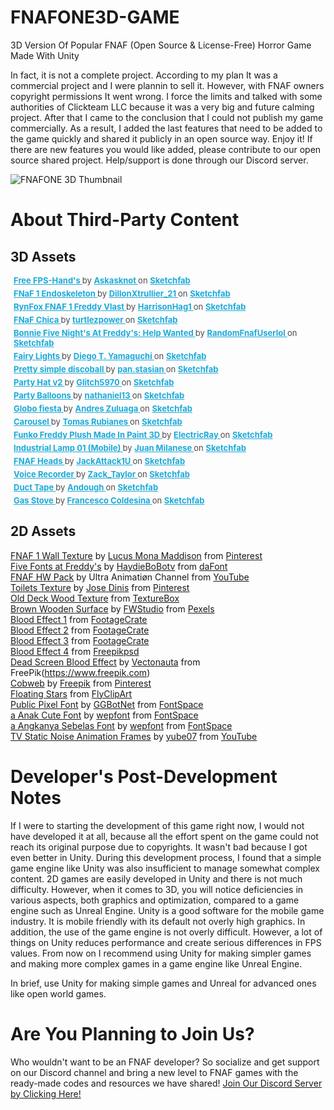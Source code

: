 # FNAFONE3D-GAME
 3D Version Of Popular FNAF (Open Source & License-Free) Horror Game Made With Unity

 In fact, it is not a complete project. According to my plan It was a commercial project and I were plannin to sell it. However, with FNAF owners copyright permissions It went wrong. I force the limits and talked with some authorities of Clickteam LLC because it was a very big and future calming project. After that I came to the conclusion that I could not publish my game commercially. As a result, I added the last features that need to be added to the game quickly and shared it publicly in an open source way. Enjoy it! If there are new features you would like added, please contribute to our open source shared project. Help/support is done through our Discord server.

![FNAFONE 3D Thumbnail](README_MD_MEDIA/fnafone3dthumbnail.png)

# About Third-Party Content
## 3D Assets
<p style="font-size: 13px; font-weight: normal; margin: 5px; color: #4A4A4A;"> <a href="https://sketchfab.com/3d-models/free-fps-hands-2111009606fa4a07b355413ffa3c74f9?utm_medium=embed&utm_campaign=share-popup&utm_content=2111009606fa4a07b355413ffa3c74f9" target="_blank" style="font-weight: bold; color: #1CAAD9;"> Free FPS-Hand's </a> by <a href="https://sketchfab.com/Askasknot?utm_medium=embed&utm_campaign=share-popup&utm_content=2111009606fa4a07b355413ffa3c74f9" target="_blank" style="font-weight: bold; color: #1CAAD9;"> Askasknot </a> on <a href="https://sketchfab.com?utm_medium=embed&utm_campaign=share-popup&utm_content=2111009606fa4a07b355413ffa3c74f9" target="_blank" style="font-weight: bold; color: #1CAAD9;">Sketchfab</a></p>

<p style="font-size: 13px; font-weight: normal; margin: 5px; color: #4A4A4A;"> <a href="https://sketchfab.com/3d-models/fnaf-1-endoskeleton-b2ab7e64eb9c41ac9b8724f6c8db3fbd?utm_medium=embed&utm_campaign=share-popup&utm_content=b2ab7e64eb9c41ac9b8724f6c8db3fbd" target="_blank" style="font-weight: bold; color: #1CAAD9;"> FNaF 1 Endoskeleton </a> by <a href="https://sketchfab.com/DillonXtrullier_21?utm_medium=embed&utm_campaign=share-popup&utm_content=b2ab7e64eb9c41ac9b8724f6c8db3fbd" target="_blank" style="font-weight: bold; color: #1CAAD9;"> DillonXtrullier_21 </a> on <a href="https://sketchfab.com?utm_medium=embed&utm_campaign=share-popup&utm_content=b2ab7e64eb9c41ac9b8724f6c8db3fbd" target="_blank" style="font-weight: bold; color: #1CAAD9;">Sketchfab</a></p>

<p style="font-size: 13px; font-weight: normal; margin: 5px; color: #4A4A4A;"> <a href="https://sketchfab.com/3d-models/rynfox-fnaf-1-freddy-vlast-b23583f26e094764ad312e06fdad74c4?utm_medium=embed&utm_campaign=share-popup&utm_content=b23583f26e094764ad312e06fdad74c4" target="_blank" style="font-weight: bold; color: #1CAAD9;"> RynFox FNAF 1 Freddy Vlast </a> by <a href="https://sketchfab.com/HarrisonHag1?utm_medium=embed&utm_campaign=share-popup&utm_content=b23583f26e094764ad312e06fdad74c4" target="_blank" style="font-weight: bold; color: #1CAAD9;"> HarrisonHag1 </a> on <a href="https://sketchfab.com?utm_medium=embed&utm_campaign=share-popup&utm_content=b23583f26e094764ad312e06fdad74c4" target="_blank" style="font-weight: bold; color: #1CAAD9;">Sketchfab</a></p>

<p style="font-size: 13px; font-weight: normal; margin: 5px; color: #4A4A4A;"> <a href="https://sketchfab.com/3d-models/fnaf-chica-89451e8000384b16bf2600d09e300cbb?utm_medium=embed&utm_campaign=share-popup&utm_content=89451e8000384b16bf2600d09e300cbb" target="_blank" style="font-weight: bold; color: #1CAAD9;"> FNaF Chica </a> by <a href="https://sketchfab.com/turtlezpower?utm_medium=embed&utm_campaign=share-popup&utm_content=89451e8000384b16bf2600d09e300cbb" target="_blank" style="font-weight: bold; color: #1CAAD9;"> turtlezpower </a> on <a href="https://sketchfab.com?utm_medium=embed&utm_campaign=share-popup&utm_content=89451e8000384b16bf2600d09e300cbb" target="_blank" style="font-weight: bold; color: #1CAAD9;">Sketchfab</a></p>

<p style="font-size: 13px; font-weight: normal; margin: 5px; color: #4A4A4A;"> <a href="https://sketchfab.com/3d-models/bonnie-five-nights-at-freddys-help-wanted-bbdf052195344bffb5e4c776e3cc451d?utm_medium=embed&utm_campaign=share-popup&utm_content=bbdf052195344bffb5e4c776e3cc451d" target="_blank" style="font-weight: bold; color: #1CAAD9;"> Bonnie Five Night's At Freddy's: Help Wanted </a> by <a href="https://sketchfab.com/RandomUserlololol?utm_medium=embed&utm_campaign=share-popup&utm_content=bbdf052195344bffb5e4c776e3cc451d" target="_blank" style="font-weight: bold; color: #1CAAD9;"> RandomFnafUserlol </a> on <a href="https://sketchfab.com?utm_medium=embed&utm_campaign=share-popup&utm_content=bbdf052195344bffb5e4c776e3cc451d" target="_blank" style="font-weight: bold; color: #1CAAD9;">Sketchfab</a></p>

<p style="font-size: 13px; font-weight: normal; margin: 5px; color: #4A4A4A;"> <a href="https://sketchfab.com/3d-models/fairy-lights-6167832a8ea04d0bb637315b45fb2d72?utm_medium=embed&utm_campaign=share-popup&utm_content=6167832a8ea04d0bb637315b45fb2d72" target="_blank" style="font-weight: bold; color: #1CAAD9;"> Fairy Lights </a> by <a href="https://sketchfab.com/freshlybaked?utm_medium=embed&utm_campaign=share-popup&utm_content=6167832a8ea04d0bb637315b45fb2d72" target="_blank" style="font-weight: bold; color: #1CAAD9;"> Diego T. Yamaguchi </a> on <a href="https://sketchfab.com?utm_medium=embed&utm_campaign=share-popup&utm_content=6167832a8ea04d0bb637315b45fb2d72" target="_blank" style="font-weight: bold; color: #1CAAD9;">Sketchfab</a></p>

<p style="font-size: 13px; font-weight: normal; margin: 5px; color: #4A4A4A;"> <a href="https://sketchfab.com/3d-models/pretty-simple-discoball-6b1921865be14de982f9483040acaa2d?utm_medium=embed&utm_campaign=share-popup&utm_content=6b1921865be14de982f9483040acaa2d" target="_blank" style="font-weight: bold; color: #1CAAD9;"> Pretty simple discoball </a> by <a href="https://sketchfab.com/pan_stasian?utm_medium=embed&utm_campaign=share-popup&utm_content=6b1921865be14de982f9483040acaa2d" target="_blank" style="font-weight: bold; color: #1CAAD9;"> pan.stasian </a> on <a href="https://sketchfab.com?utm_medium=embed&utm_campaign=share-popup&utm_content=6b1921865be14de982f9483040acaa2d" target="_blank" style="font-weight: bold; color: #1CAAD9;">Sketchfab</a></p>

<p style="font-size: 13px; font-weight: normal; margin: 5px; color: #4A4A4A;"> <a href="https://sketchfab.com/3d-models/party-hat-v2-db1d4af0093341c39dce4d235c733d21?utm_medium=embed&utm_campaign=share-popup&utm_content=db1d4af0093341c39dce4d235c733d21" target="_blank" style="font-weight: bold; color: #1CAAD9;"> Party Hat v2 </a> by <a href="https://sketchfab.com/Glitch5970?utm_medium=embed&utm_campaign=share-popup&utm_content=db1d4af0093341c39dce4d235c733d21" target="_blank" style="font-weight: bold; color: #1CAAD9;"> Glitch5970 </a> on <a href="https://sketchfab.com?utm_medium=embed&utm_campaign=share-popup&utm_content=db1d4af0093341c39dce4d235c733d21" target="_blank" style="font-weight: bold; color: #1CAAD9;">Sketchfab</a></p>

<p style="font-size: 13px; font-weight: normal; margin: 5px; color: #4A4A4A;"> <a href="https://sketchfab.com/3d-models/party-balloons-af666416c9b0469a8db27a2eb613d78d?utm_medium=embed&utm_campaign=share-popup&utm_content=af666416c9b0469a8db27a2eb613d78d" target="_blank" style="font-weight: bold; color: #1CAAD9;"> Party Balloons </a> by <a href="https://sketchfab.com/nathaniel13?utm_medium=embed&utm_campaign=share-popup&utm_content=af666416c9b0469a8db27a2eb613d78d" target="_blank" style="font-weight: bold; color: #1CAAD9;"> nathaniel13 </a> on <a href="https://sketchfab.com?utm_medium=embed&utm_campaign=share-popup&utm_content=af666416c9b0469a8db27a2eb613d78d" target="_blank" style="font-weight: bold; color: #1CAAD9;">Sketchfab</a></p>

<p style="font-size: 13px; font-weight: normal; margin: 5px; color: #4A4A4A;"> <a href="https://sketchfab.com/3d-models/globo-fiesta-92180fdb64ec49c39c420135877ca394?utm_medium=embed&utm_campaign=share-popup&utm_content=92180fdb64ec49c39c420135877ca394" target="_blank" style="font-weight: bold; color: #1CAAD9;"> Globo fiesta </a> by <a href="https://sketchfab.com/afzmtm?utm_medium=embed&utm_campaign=share-popup&utm_content=92180fdb64ec49c39c420135877ca394" target="_blank" style="font-weight: bold; color: #1CAAD9;"> Andres Zuluaga </a> on <a href="https://sketchfab.com?utm_medium=embed&utm_campaign=share-popup&utm_content=92180fdb64ec49c39c420135877ca394" target="_blank" style="font-weight: bold; color: #1CAAD9;">Sketchfab</a></p>

<p style="font-size: 13px; font-weight: normal; margin: 5px; color: #4A4A4A;"> <a href="https://sketchfab.com/3d-models/carousel-892f9fd08d3b4c6ab350dfc9ae658dbe?utm_medium=embed&utm_campaign=share-popup&utm_content=892f9fd08d3b4c6ab350dfc9ae658dbe" target="_blank" style="font-weight: bold; color: #1CAAD9;"> Carousel </a> by <a href="https://sketchfab.com/rasamot?utm_medium=embed&utm_campaign=share-popup&utm_content=892f9fd08d3b4c6ab350dfc9ae658dbe" target="_blank" style="font-weight: bold; color: #1CAAD9;"> Tomas Rubianes </a> on <a href="https://sketchfab.com?utm_medium=embed&utm_campaign=share-popup&utm_content=892f9fd08d3b4c6ab350dfc9ae658dbe" target="_blank" style="font-weight: bold; color: #1CAAD9;">Sketchfab</a></p>

<p style="font-size: 13px; font-weight: normal; margin: 5px; color: #4A4A4A;"> <a href="https://sketchfab.com/3d-models/funko-freddy-plush-made-in-paint-3d-10cdb1a987aa4ddfa835341a5b0e2e78?utm_medium=embed&utm_campaign=share-popup&utm_content=10cdb1a987aa4ddfa835341a5b0e2e78" target="_blank" style="font-weight: bold; color: #1CAAD9;"> Funko Freddy Plush Made In Paint 3D </a> by <a href="https://sketchfab.com/ElectricRay?utm_medium=embed&utm_campaign=share-popup&utm_content=10cdb1a987aa4ddfa835341a5b0e2e78" target="_blank" style="font-weight: bold; color: #1CAAD9;"> ElectricRay </a> on <a href="https://sketchfab.com?utm_medium=embed&utm_campaign=share-popup&utm_content=10cdb1a987aa4ddfa835341a5b0e2e78" target="_blank" style="font-weight: bold; color: #1CAAD9;">Sketchfab</a></p>

<p style="font-size: 13px; font-weight: normal; margin: 5px; color: #4A4A4A;"> <a href="https://sketchfab.com/3d-models/industrial-lamp-01-mobile-8d7cf7012a6c4d45b528ac5055063d3d?utm_medium=embed&utm_campaign=share-popup&utm_content=8d7cf7012a6c4d45b528ac5055063d3d" target="_blank" style="font-weight: bold; color: #1CAAD9;"> Industrial Lamp 01 (Mobile) </a> by <a href="https://sketchfab.com/juanmilanese?utm_medium=embed&utm_campaign=share-popup&utm_content=8d7cf7012a6c4d45b528ac5055063d3d" target="_blank" style="font-weight: bold; color: #1CAAD9;"> Juan Milanese </a> on <a href="https://sketchfab.com?utm_medium=embed&utm_campaign=share-popup&utm_content=8d7cf7012a6c4d45b528ac5055063d3d" target="_blank" style="font-weight: bold; color: #1CAAD9;">Sketchfab</a></p>

<p style="font-size: 13px; font-weight: normal; margin: 5px; color: #4A4A4A;"> <a href="https://sketchfab.com/3d-models/fnaf-heads-6554700ae59241b0831e7a10c607e364?utm_medium=embed&utm_campaign=share-popup&utm_content=6554700ae59241b0831e7a10c607e364" target="_blank" style="font-weight: bold; color: #1CAAD9;"> FNAF Heads </a> by <a href="https://sketchfab.com/JackAttack1U?utm_medium=embed&utm_campaign=share-popup&utm_content=6554700ae59241b0831e7a10c607e364" target="_blank" style="font-weight: bold; color: #1CAAD9;"> JackAttack1U </a> on <a href="https://sketchfab.com?utm_medium=embed&utm_campaign=share-popup&utm_content=6554700ae59241b0831e7a10c607e364" target="_blank" style="font-weight: bold; color: #1CAAD9;">Sketchfab</a></p>

<p style="font-size: 13px; font-weight: normal; margin: 5px; color: #4A4A4A;"> <a href="https://sketchfab.com/3d-models/voice-recorder-ee1e07ac6f834e8eb0fac87504c4dbb3?utm_medium=embed&utm_campaign=share-popup&utm_content=ee1e07ac6f834e8eb0fac87504c4dbb3" target="_blank" style="font-weight: bold; color: #1CAAD9;"> Voice Recorder </a> by <a href="https://sketchfab.com/zack_taylor?utm_medium=embed&utm_campaign=share-popup&utm_content=ee1e07ac6f834e8eb0fac87504c4dbb3" target="_blank" style="font-weight: bold; color: #1CAAD9;"> Zack_Taylor </a> on <a href="https://sketchfab.com?utm_medium=embed&utm_campaign=share-popup&utm_content=ee1e07ac6f834e8eb0fac87504c4dbb3" target="_blank" style="font-weight: bold; color: #1CAAD9;">Sketchfab</a></p>

<p style="font-size: 13px; font-weight: normal; margin: 5px; color: #4A4A4A;"> <a href="https://sketchfab.com/3d-models/duct-tape-859dab7e35a549c7a5417d76096252c1?utm_medium=embed&utm_campaign=share-popup&utm_content=859dab7e35a549c7a5417d76096252c1" target="_blank" style="font-weight: bold; color: #1CAAD9;"> Duct Tape </a> by <a href="https://sketchfab.com/andough?utm_medium=embed&utm_campaign=share-popup&utm_content=859dab7e35a549c7a5417d76096252c1" target="_blank" style="font-weight: bold; color: #1CAAD9;"> Andough </a> on <a href="https://sketchfab.com?utm_medium=embed&utm_campaign=share-popup&utm_content=859dab7e35a549c7a5417d76096252c1" target="_blank" style="font-weight: bold; color: #1CAAD9;">Sketchfab</a></p>

<p style="font-size: 13px; font-weight: normal; margin: 5px; color: #4A4A4A;"> <a href="https://sketchfab.com/3d-models/gas-stove-9a4b89d7ff5c482dae835df596fdcc2f?utm_medium=embed&utm_campaign=share-popup&utm_content=9a4b89d7ff5c482dae835df596fdcc2f" target="_blank" style="font-weight: bold; color: #1CAAD9;"> Gas Stove </a> by <a href="https://sketchfab.com/topfrank2013?utm_medium=embed&utm_campaign=share-popup&utm_content=9a4b89d7ff5c482dae835df596fdcc2f" target="_blank" style="font-weight: bold; color: #1CAAD9;"> Francesco Coldesina </a> on <a href="https://sketchfab.com?utm_medium=embed&utm_campaign=share-popup&utm_content=9a4b89d7ff5c482dae835df596fdcc2f" target="_blank" style="font-weight: bold; color: #1CAAD9;">Sketchfab</a></p>


## 2D Assets
[FNAF 1 Wall Texture](https://www.pinterest.com/pin/460915343121085319/) by [Lucus Mona Maddison](https://www.pinterest.com/LucusMaddison/) from [Pinterest](https://www.pinterest.com) </br>
[Five Fonts at Freddy's](https://www.dafont.com/five-fonts-at-freddy-s.font) by [HaydieBoBotv](https://www.dafont.com/profile.php?user=1205350) from [daFont](https://www.dafont.com/) </br>
[FNAF HW Pack](https://www.mediafire.com/file/tx71am2npsmbe27/FNAF_HW_PACK.zip/file) by Ultra Animatiøn Channel from [YouTube](https://www.youtube.com) </br>
[Toilets Texture]( https://www.pinterest.com/pin/296815431663950104/) by [Jose Dinis](https://www.pinterest.com/valentim1978/) from [Pinterest](https://www.pinterest.com) </br>
[Old Deck Wood Texture](https://texturebox.com/old-deck-wood-texture) from [TextureBox](https://texturebox.com) </br>
[Brown Wooden Surface](https://www.pexels.com/photo/brown-wooden-surface-129733/) by [FWStudio](https://www.pexels.com/@fwstudio-33348/) from [Pexels](https://www.pexels.com) </br>
[Blood Effect 1](https://footagecrate.com/video-effects/BloodHitTriple) from [FootageCrate](https://footagecrate.com/) </br>
[Blood Effect 2](https://footagecrate.com/video-effects/footagecrate-4k-blood-hit-2) from [FootageCrate](https://footagecrate.com/) </br>
[Blood Effect 3](https://footagecrate.com/video-effects/footagecrate-blood-hit-7) from [FootageCrate](https://footagecrate.com/) </br>
[Blood Effect 4](https://freepikpsd.com/effect-blood-png-transparent-images/698859/) from [Freepikpsd](https://freepikpsd.com/) </br>
[Dead Screen Blood Effect](https://www.freepik.com/free-vector/red-stains-drops-watercolor_13692335.htm#page=4&query=blood%20texture&position=46&from_view=keyword) by [Vectonauta](https://www.freepik.com/author/vectonauta) from FreePik(https://www.freepik.com) </br>
[Cobweb](https://www.pinterest.com/pin/486248091023590509/) by [Freepik](https://in.pinterest.com/freepik/) from [Pinterest](https://www.pinterest.com) </br>
[Floating Stars](https://flyclipart.com/stars-string-floating-star-stars-on-strings-star-symbol-symbol-wand-hd-png-download-1035636) from [FlyClipArt](https://flyclipart.com) </br>
[Public Pixel Font](https://www.fontspace.com/public-pixel-font-f72305) by [GGBotNet](https://www.fontspace.com/ggbotnet) from [FontSpace](https://www.fontspace.com/) </br>
[a Anak Cute Font](https://www.fontspace.com/a-anak-cute-font-f53281) by [wepfont](https://www.fontspace.com/wepfont) from [FontSpace](https://www.fontspace.com/) </br>
[a Angkanya Sebelas Font](https://www.fontspace.com/a-angkanya-sebelas-font-f52622) by [wepfont](https://www.fontspace.com/wepfont) from [FontSpace](https://www.fontspace.com/) </br>
[TV Static Noise Animation Frames](https://www.youtube.com/watch?v=DH0BQtwEAsM) by [yube07](https://www.youtube.com/user/yube07) from [YouTube](https://www.youtube.com) </br>


# Developer's Post-Development Notes
 If I were to starting the development of this game right now, I would not have developed it at all, because all the effort spent on the game could not reach its original purpose due to copyrights. It wasn't bad because I got even better in Unity. During this development process, I found that a simple game engine like Unity was also insufficient to manage somewhat complex content. 2D games are easily developed in Unity and there is not much difficulty. However, when it comes to 3D, you will notice deficiencies in various aspects, both graphics and optimization, compared to a game engine such as Unreal Engine. Unity is a good software for the mobile game industry. It is mobile friendly with its default not overly high graphics. In addition, the use of the game engine is not overly difficult. However, a lot of things on Unity reduces performance and create serious differences in FPS values. From now on I recommend using Unity for making simpler games and making more complex games in a game engine like Unreal Engine.

 In brief, use Unity for making simple games and Unreal for advanced ones like open world games.
 
 # Are You Planning to Join Us?
 Who wouldn't want to be an FNAF developer? So socialize and get support on our Discord channel and bring a new level to FNAF games with the ready-made codes and resources we have shared!
 [Join Our Discord Server by Clicking Here!](https://discord.gg/uJb5eMRYUY)
 
